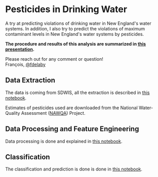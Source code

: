# Pesticides in Drinking Water

A try at predicting violations of drinking water in New England's water systems. In addition, I also try to predict the violations of maximum contaminant levels in New England's water systems by pesticides.  

**The procedure and results of this analysis are summarized in [this presentation](https://docs.google.com/presentation/d/1_BFCSApEwgKDsnK_6E4I5ZDO8wfYpLv-QmWbZlTdxt4/edit?usp=sharing).**

Please reach out for any comment or question!  
François, [@fdelaby](https://twitter.com/f_delavy)


## Data Extraction

The data is coming from SDWIS, all the extraction is described in [this notebook](https://github.com/de-la-viz/pesticides_in_drinking_water/blob/master/code/Data_Extraction.ipynb).

Estimates of pesticides used are downloaded from the National Water-Quality Assessment ([NAWQA](https://water.usgs.gov/nawqa/pnsp/usage/maps/county-level/)) Project.

## Data Processing and Feature Engineering

Data processing is done and explained in [this notebook](https://github.com/de-la-viz/pesticides_in_drinking_water/blob/master/code/Data_Processing_and_Feature_Engineering.ipynb).

## Classification

The classification and prediction is done is done in [this notebook](https://github.com/de-la-viz/pesticides_in_drinking_water/blob/master/code/Classification.ipynb).

